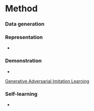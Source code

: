 # Method


### Data generation

### Representation
-

### Demonstration
-
[Generative Adversarial Imitation Learning](../deep_learning/ho2016generative)

### Self-learning
-
